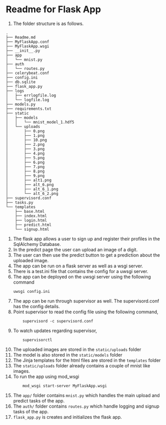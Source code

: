 # Readme for Flask App

1. The folder structure is as follows.
```console
.
├── Readme.md
├── MyFlaskApp.conf
├── MyFlaskApp.wsgi
├── __init__.py
├── app
│   └── mnist.py
├── auth
│   └── routes.py
├── celerybeat.conf
├── config.ini
├── db.sqlite
├── flask_app.py
├── logs
│   ├── errlogfile.log
│   └── logfile.log
├── models.py
├── requirements.txt
├── static
│   ├── models
│   │   └── mnist_model_1.hdf5
│   └── uploads
│       ├── 0.png
│       ├── 1.png
│       ├── 10.png
│       ├── 2.png
│       ├── 3.png
│       ├── 4.png
│       ├── 5.png
│       ├── 6.png
│       ├── 7.png
│       ├── 8.png
│       ├── 9.png
│       ├── alt1.png
│       ├── alt_6.png
│       ├── alt_6_1.png
│       └── alt_6_2.png
├── supervisord.conf
├── tasks.py
└── templates
    ├── base.html
    ├── index.html
    ├── login.html
    ├── predict.html
    └── signup.html
```
1. The flask app allows a user to sign up and register their profiles in the SqlAlchemy Database.
2. In the predict page the user can upload an image of a digit. 
3. The user can then use the predict button to get a prediction about the uploaded image.
4. The app can be run on a flask server as well as a wsgi server.
5. There is a test.ini file that contains the config for a uwsgi server.
6. The app can be deployed on the uwsgi server using the following command
    ```console
    uwsgi config.ini
    ```
7. The app can be run through supervisor as well. The supervisord.conf has the config details.
8. Point supervisor to read the config file using the following command,
    ```console
        supervisord -c supervisord.conf
    ```
9. To watch updates regarding supervisor,
    ```console
        supervisorctl
    ```
10. The uploaded images are stored in the `static/uploads` folder
11. The model is also stored in the `static/models` folder
12. The Jinja templates for the html files are stored in the `templates` folder
13. The `static/uploads` folder already contains a couple of mnist like images.
14. To run the app using mod_wsgi
    ```console
        mod_wsgi start-server MyFlaskApp.wsgi
    ```
15. The `app/` folder contains `mnist.py` which handles the main upload and predict tasks of the app.
16. The `auth/` folder contains `routes.py` which handle logging and signup tasks of the app.
17. `flask_app.py` is creates and initializes the flask app.
